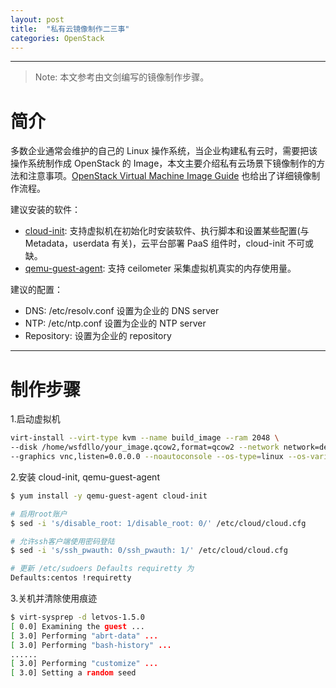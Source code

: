 ```yaml
---
layout: post
title:  "私有云镜像制作二三事"
categories: OpenStack
---
```


------------

> Note: 本文参考由文剑编写的镜像制作步骤。

# 简介

多数企业通常会维护的自己的 Linux 操作系统，当企业构建私有云时，需要把该操作系统制作成 OpenStack 的 Image，本文主要介绍私有云场景下镜像制作的方法和注意事项。[OpenStack Virtual Machine Image Guide](http://docs.openstack.org/image-guide/) 也给出了详细镜像制作流程。

建议安装的软件：

- [cloud-init](https://cloudinit.readthedocs.org/en/latest/): 支持虚拟机在初始化时安装软件、执行脚本和设置某些配置(与 Metadata，userdata 有关)，云平台部署 PaaS 组件时，cloud-init 不可或缺。
- [qemu-guest-agent](http://wiki.qemu.org/Features/QAPI/GuestAgent): 支持 ceilometer 采集虚拟机真实的内存使用量。

建议的配置：

- DNS: /etc/resolv.conf 设置为企业的 DNS server
- NTP: /etc/ntp.conf 设置为企业的 NTP server 
- Repository: 设置为企业的 repository

-------------

# 制作步骤

1.启动虚拟机

~~~ bash
virt-install --virt-type kvm --name build_image --ram 2048 \--disk /home/wsfdllo/your_image.qcow2,format=qcow2 --network network=default \ --graphics vnc,listen=0.0.0.0 --noautoconsole --os-type=linux --os-variant=rhel6 --import
~~~

2.安装 cloud-init, qemu-guest-agent

~~~ bash
$ yum install -y qemu-guest-agent cloud-init
# 启用root账户$ sed -i 's/disable_root: 1/disable_root: 0/' /etc/cloud/cloud.cfg# 允许ssh客户端使用密码登陆$ sed -i 's/ssh_pwauth: 0/ssh_pwauth: 1/' /etc/cloud/cloud.cfg# 更新 /etc/sudoers Defaults requiretty 为
Defaults:centos !requiretty
~~~

3.关机并清除使用痕迹

~~~ bash
$ virt-sysprep -d letvos-1.5.0
[ 0.0] Examining the guest ...[ 3.0] Performing "abrt-data" ...[ 3.0] Performing "bash-history" .........[ 3.0] Performing "customize" ...[ 3.0] Setting a random seed
~~~





